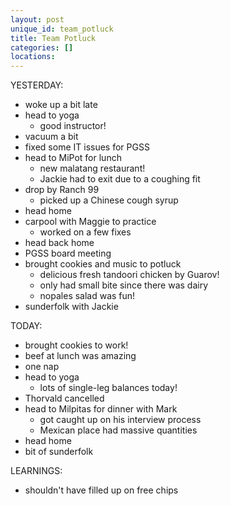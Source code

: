 ```yaml
---
layout: post
unique_id: team_potluck
title: Team Potluck
categories: []
locations: 
---
```


YESTERDAY:
* woke up a bit late
* head to yoga
  * good instructor!
* vacuum a bit
* fixed some IT issues for PGSS
* head to MiPot for lunch
  * new malatang restaurant!
  * Jackie had to exit due to a coughing fit
* drop by Ranch 99
  * picked up a Chinese cough syrup
* head home
* carpool with Maggie to practice
  * worked on a few fixes
* head back home
* PGSS board meeting
* brought cookies and music to potluck
  * delicious fresh tandoori chicken by Guarov!
  * only had small bite since there was dairy
  * nopales salad was fun!
* sunderfolk with Jackie

TODAY:
* brought cookies to work!
* beef at lunch was amazing
* one nap
* head to yoga
  * lots of single-leg balances today!
* Thorvald cancelled
* head to Milpitas for dinner with Mark
  * got caught up on his interview process
  * Mexican place had massive quantities
* head home
* bit of sunderfolk

LEARNINGS:
* shouldn't have filled up on free chips
